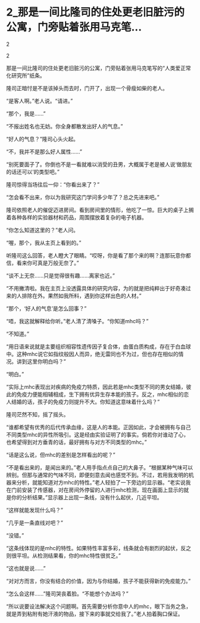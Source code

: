 # 2_那是一间比隆司的住处更老旧脏污的公寓，门旁贴着张用马克笔...

2

2

那是一间比隆司的住处更老旧脏污的公寓，门旁贴着张用马克笔写的“人类爱正常化研究所”纸条。

隆司正暗忖是不是该掉头而去时，门开了，出现一个骨瘦如柴的老人。

“是客人啊。”老人说。“请进。”

“那个，我是……”

“不报出姓名也无妨。你全身都散发出好人的气息。”

“好人的气息？”隆司心头火起。

“不，我并不是那么好人属性……”

“别死要面子了。你倒也不是一看就难以消受的丑男，大概属于老是被人说‘做朋友的话还可以’的类型吧。”

隆司惊得当场往后一仰：“你看出来了？”

“怎会看不出来，你以为我研究这门学问多少年了？总之先进来吧。”

隆司依照老人的催促迈进房间。看到房间里的情形，他吃了一惊。巨大的桌子上搁着各种各样的实验器材和药品，周围摆放着复杂的电子机器。

“你怎么知道这里的？”老人问。

“喔，那个，我从主页上看到的。”

听隆司这么回答，老人瞪大了眼睛。“哎呀，你是看了那个来的啊？连那玩意你都信，看来你可真是万般无奈了。”

“谈不上无奈……只是觉得很有趣……离家也近。”

“不用撇清啦。我在主页上没透露具体的研究内容，为的就是把纯粹出于好奇凑过来的人排除在外。果然如我所料，遇到你这样出色的人材。”

“那个，‘好人的气息’是怎么回事？”

“唔，我这就解释给你听。”老人清了清嗓子。“你知道mhc吗？”

“不知道。”

“用日语来说就是主要组织相容性遗传因子复合体，由蛋白质构成，存在于白血球中。这种mhc说它如指纹般因人而异，绝无雷同也不为过，但也存在相似的情况。讲到这里你明白吗？”

“明白。”

“实际上mhc表现出对疾病的免疫力特质，因此若是mhc类型不同的男女结婚，彼此的免疫力便能相辅相成，生下拥有优异生存本能的孩子。反之，mhc相似的恋人结婚的话，孩子的免疫力则提升不大。你知道这意味着什么吗？”

隆司茫然不知，摇了摇头。

“谁都希望有优秀的后代传承血缘，这是人的本能。正因如此，才会被拥有与自己不同类型mhc的异性所吸引。这是经由实验证明了的事实。倘若你对谁动了心，也希望得到对方垂青的话，最好拥有与对方不同类型的mhc。”

“话是这么说，但mhc的差别是怎样看出的呢？”

“不是看出来的，是闻出来的。”老人用手指点点自己的大鼻子。“根据某种气味可以辨别。但那与通常的气味不同，即便刻意去闻也感觉不到。不过，若用我发明的机器来分析，就能知道对方mhc的特性。”老人轻拍了一下旁边的显示器。“老实说我在门前安装了传感器，对在房间外停留的人进行mhc检测，现在画面上显示的就是你的分析结果。”显示器上出现一条线，没有什么起伏，几近平坦。

“这样就能发现什么吗？”

“几乎是一条直线对吧？”

“没错。”

“这条线体现的是mhc的特性。如果特性丰富多彩，线条就会有剧烈的起伏，反之则很平坦。从检测结果看，你的mhc特性很贫乏。”

“这也就是说……”

“对对方而言，你没有结合的价值，因为与你结婚，孩子不能获得新的免疫能力。”

“怎么会这样……”隆司哭丧着脸。“不能想个办法吗？”

“所以说要设法解决这个问题啊。首先需要分析你意中人的mhc，眼下当务之急，就是弄到粘附有她汗液的物品，接下来的事就交给我了。”老人拍着胸口保证。